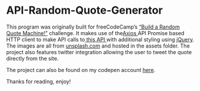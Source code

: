# API-Random-Quote-Generator
This program was originally built for freeCodeCamp’s <a href="https://www.freecodecamp.org/learn/front-end-libraries/front-end-libraries-projects/build-a-random-quote-machine">“Build a Random Quote Machine!”</a> challenge. It makes use of the<a href=" https://github.com/axios/axios">Axios </a> API Promise based HTTP client to make API calls to<a href="https://gist.githubusercontent.com/camperbot/5a022b72e96c4c9585c32bf6a75f62d9/raw/e3c6895ce42069f0ee7e991229064f167fe8ccdc/quotes.json"> this API </a> with additional styling using <a href="https://jquery.com/">jQuery</a>. The images are all from <a href="https://unsplash.com/">unsplash.com</a> and hosted in the assets folder. The project also features twitter integration allowing the user to tweet the quote directly from the site. 

The project can also be found on my codepen account <a href="https://codepen.io/nootuff/full/bGpzgvx">here</a>.

Thanks for reading, enjoy!
